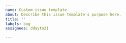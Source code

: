 ```yaml
---
name: Custom issue template
about: Describe this issue template's purpose here.
title: ''
labels: bug
assignees: ddayto21

---
```



